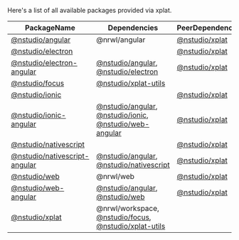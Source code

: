Here's a list of all available packages provided via xplat.

| PackageName                                                                 | Dependencies                                                                                                                                                | PeerDependencies                              |
| --------------------------------------------------------------------------- | ----------------------------------------------------------------------------------------------------------------------------------------------------------- | --------------------------------------------- |
| <a href="/xplat/api/angular">@nstudio/angular</a>                           | @nrwl/angular                                                                                                                                               | <a href="/xplat/api/xplat">@nstudio/xplat</a> |
| <a href="/xplat/api/electron">@nstudio/electron</a>                         |                                                                                                                                                             | <a href="/xplat/api/xplat">@nstudio/xplat</a> |
| <a href="/xplat/api/electron-angular">@nstudio/electron-angular</a>         | <a href="/xplat/api/angular">@nstudio/angular</a>, <a href="/xplat/api/electron">@nstudio/electron</a>                                                      | <a href="/xplat/api/xplat">@nstudio/xplat</a> |
| <a href="/xplat/api/focus">@nstudio/focus</a>                               | <a href="/xplat/api/xplat-utils">@nstudio/xplat-utils</a>                                                                                                   |                                               |
| <a href="/xplat/api/ionic">@nstudio/ionic</a>                               |                                                                                                                                                             | <a href="/xplat/api/xplat">@nstudio/xplat</a> |
| <a href="/xplat/api/ionic-angular">@nstudio/ionic-angular</a>               | <a href="/xplat/api/angular">@nstudio/angular</a>, <a href="/xplat/api/ionic">@nstudio/ionic</a>, <a href="/xplat/api/web-angular">@nstudio/web-angular</a> | <a href="/xplat/api/xplat">@nstudio/xplat</a> |
| <a href="/xplat/api/nativescript">@nstudio/nativescript</a>                 |                                                                                                                                                             | <a href="/xplat/api/xplat">@nstudio/xplat</a> |
| <a href="/xplat/api/nativescript-angular">@nstudio/nativescript-angular</a> | <a href="/xplat/api/angular">@nstudio/angular</a>, <a href="/xplat/api/nativescript">@nstudio/nativescript</a>                                              | <a href="/xplat/api/xplat">@nstudio/xplat</a> |
| <a href="/xplat/api/web">@nstudio/web</a>                                   | @nrwl/web                                                                                                                                                   | <a href="/xplat/api/xplat">@nstudio/xplat</a> |
| <a href="/xplat/api/web-angular">@nstudio/web-angular</a>                   | <a href="/xplat/api/angular">@nstudio/angular</a>, <a href="/xplat/api/web">@nstudio/web</a>                                                                | <a href="/xplat/api/xplat">@nstudio/xplat</a> |
| <a href="/xplat/api/xplat">@nstudio/xplat</a>                               | @nrwl/workspace, <a href="/xplat/api/focus">@nstudio/focus</a>, <a href="/xplat/api/xplat-utils">@nstudio/xplat-utils</a>                                   |                                               |
